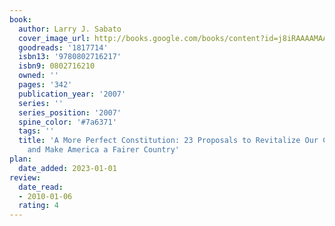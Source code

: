 ```yaml
---
book:
  author: Larry J. Sabato
  cover_image_url: http://books.google.com/books/content?id=j8iRAAAAMAAJ&printsec=frontcover&img=1&zoom=1&source=gbs_api
  goodreads: '1817714'
  isbn13: '9780802716217'
  isbn9: 0802716210
  owned: ''
  pages: '342'
  publication_year: '2007'
  series: ''
  series_position: '2007'
  spine_color: '#7a6371'
  tags: ''
  title: 'A More Perfect Constitution: 23 Proposals to Revitalize Our Constitution
    and Make America a Fairer Country'
plan:
  date_added: 2023-01-01
review:
  date_read:
  - 2010-01-06
  rating: 4
---
```

